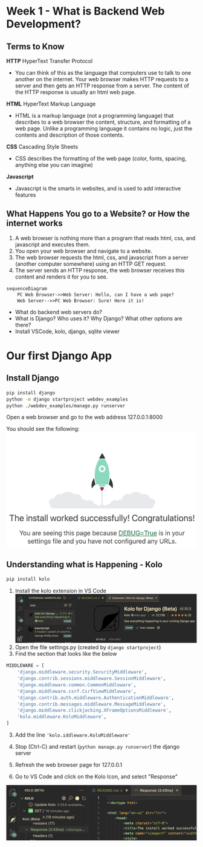 # Week 1 - What is Backend Web Development?

## Terms to Know

**HTTP** HyperText Transfer Protocol 
- You can think of this as the language that computers use to talk to one another on the internet. Your web browser makes HTTP requests to a server and then gets an HTTP response from a server. The content of the HTTP response is usually an html web page.

**HTML** HyperText Markup Language
- HTML is a markup language (not a programming language) that describes to a web browser the content, structure, and formatting of a web page. Unlike a programming language it contains no logic, just the contents and description of those contents.

**CSS** Cascading Style Sheets
- CSS describes the formatting of the web page (color, fonts, spacing, anything else you can imagine)

**Javascript**
- Javascript is the smarts in websites, and is used to add interactive features


## What Happens You go to a Website? or How the internet works

1. A web browser is nothing more than a program that reads html, css, and javascript and executes them.
1. You open your web browser and navigate to a website.
1. The web browser requests the html, css, and javascript from a server (another computer somewhere) using an HTTP GET request.
1. The server sends an HTTP response, the web browser receives this content and renders it for you to see.

```mermaid
sequenceDiagram
    PC Web Browser->>Web Server: Hello, can I have a web page?
    Web Server-->>PC Web Browser: Sure! Here it is!
```

- What do backend web servers do?
- What is Django? Who uses it? Why Django? What other options are there?
- Install VSCode, kolo, django, sqlite viewer

# Our first Django App

## Install Django

```bash
pip install django
python -m django startproject webdev_examples
python ./webdev_examples/manage.py runserver
```

Open a web browser and go to the web address 127.0.0.1:8000

You should see the following:
![Django Default App Web Page](image.png)

## Understanding what is Happening - Kolo

```bash
pip install kolo
```


1. Install the kolo extension in VS Code
![Kolo VS Code Extension](KoloVSCodeExtension.png)
1. Open the file settings.py (created by `django startproject`)
1. Find the section that looks like the below
```python
MIDDLEWARE = [
    'django.middleware.security.SecurityMiddleware',
    'django.contrib.sessions.middleware.SessionMiddleware',
    'django.middleware.common.CommonMiddleware',
    'django.middleware.csrf.CsrfViewMiddleware',
    'django.contrib.auth.middleware.AuthenticationMiddleware',
    'django.contrib.messages.middleware.MessageMiddleware',
    'django.middleware.clickjacking.XFrameOptionsMiddleware',
    'kolo.middleware.KoloMiddleware',
]
```
3. Add the line `'kolo.iddleware.KoloMiddleware'`

1. Stop (Ctrl-C) and restart (`python manage.py runserver`) the django server
1. Refresh the web browser page for 127.0.0.1
1. Go to VS Code and click on the Kolo Icon, and select "Response"

![Requests view from Kolo](kolo-requests.png)

